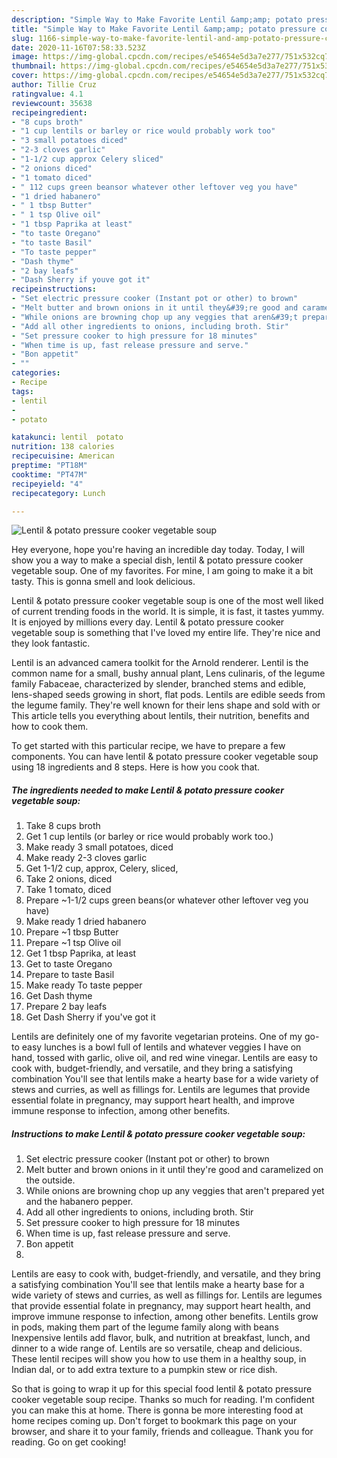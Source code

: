 ```yaml
---
description: "Simple Way to Make Favorite Lentil &amp;amp; potato pressure cooker vegetable soup"
title: "Simple Way to Make Favorite Lentil &amp;amp; potato pressure cooker vegetable soup"
slug: 1166-simple-way-to-make-favorite-lentil-and-amp-potato-pressure-cooker-vegetable-soup
date: 2020-11-16T07:58:33.523Z
image: https://img-global.cpcdn.com/recipes/e54654e5d3a7e277/751x532cq70/lentil-potato-pressure-cooker-vegetable-soup-recipe-main-photo.jpg
thumbnail: https://img-global.cpcdn.com/recipes/e54654e5d3a7e277/751x532cq70/lentil-potato-pressure-cooker-vegetable-soup-recipe-main-photo.jpg
cover: https://img-global.cpcdn.com/recipes/e54654e5d3a7e277/751x532cq70/lentil-potato-pressure-cooker-vegetable-soup-recipe-main-photo.jpg
author: Tillie Cruz
ratingvalue: 4.1
reviewcount: 35638
recipeingredient:
- "8 cups broth"
- "1 cup lentils or barley or rice would probably work too"
- "3 small potatoes diced"
- "2-3 cloves garlic"
- "1-1/2 cup approx Celery sliced"
- "2 onions diced"
- "1 tomato diced"
- " 112 cups green beansor whatever other leftover veg you have"
- "1 dried habanero"
- " 1 tbsp Butter"
- " 1 tsp Olive oil"
- "1 tbsp Paprika at least"
- "to taste Oregano"
- "to taste Basil"
- "To taste pepper"
- "Dash thyme"
- "2 bay leafs"
- "Dash Sherry if youve got it"
recipeinstructions:
- "Set electric pressure cooker (Instant pot or other) to brown"
- "Melt butter and brown onions in it until they&#39;re good and caramelized on the outside."
- "While onions are browning chop up any veggies that aren&#39;t prepared yet and the habanero pepper."
- "Add all other ingredients to onions, including broth. Stir"
- "Set pressure cooker to high pressure for 18 minutes"
- "When time is up, fast release pressure and serve."
- "Bon appetit"
- ""
categories:
- Recipe
tags:
- lentil
- 
- potato

katakunci: lentil  potato 
nutrition: 138 calories
recipecuisine: American
preptime: "PT18M"
cooktime: "PT47M"
recipeyield: "4"
recipecategory: Lunch

---
```



![Lentil &amp; potato pressure cooker vegetable soup](https://img-global.cpcdn.com/recipes/e54654e5d3a7e277/751x532cq70/lentil-potato-pressure-cooker-vegetable-soup-recipe-main-photo.jpg)

Hey everyone, hope you're having an incredible day today. Today, I will show you a way to make a special dish, lentil &amp; potato pressure cooker vegetable soup. One of my favorites. For mine, I am going to make it a bit tasty. This is gonna smell and look delicious.

Lentil &amp; potato pressure cooker vegetable soup is one of the most well liked of current trending foods in the world. It is simple, it is fast, it tastes yummy. It is enjoyed by millions every day. Lentil &amp; potato pressure cooker vegetable soup is something that I've loved my entire life. They're nice and they look fantastic.

Lentil is an advanced camera toolkit for the Arnold renderer. Lentil is the common name for a small, bushy annual plant, Lens culinaris, of the legume family Fabaceae, characterized by slender, branched stems and edible, lens-shaped seeds growing in short, flat pods. Lentils are edible seeds from the legume family. They&#39;re well known for their lens shape and sold with or This article tells you everything about lentils, their nutrition, benefits and how to cook them.


To get started with this particular recipe, we have to prepare a few components. You can have lentil &amp; potato pressure cooker vegetable soup using 18 ingredients and 8 steps. Here is how you cook that.

<!--inarticleads1-->

##### The ingredients needed to make Lentil &amp; potato pressure cooker vegetable soup:

1. Take 8 cups broth
1. Get 1 cup lentils (or barley or rice would probably work too.)
1. Make ready 3 small potatoes, diced
1. Make ready 2-3 cloves garlic
1. Get 1-1/2 cup, approx, Celery, sliced,
1. Take 2 onions, diced
1. Take 1 tomato, diced
1. Prepare  ~1-1/2 cups green beans(or whatever other leftover veg you have)
1. Make ready 1 dried habanero
1. Prepare  ~1 tbsp Butter
1. Prepare  ~1 tsp Olive oil
1. Get 1 tbsp Paprika, at least
1. Get to taste Oregano
1. Prepare to taste Basil
1. Make ready To taste pepper
1. Get Dash thyme
1. Prepare 2 bay leafs
1. Get Dash Sherry if you&#39;ve got it


Lentils are definitely one of my favorite vegetarian proteins. One of my go-to easy lunches is a bowl full of lentils and whatever veggies I have on hand, tossed with garlic, olive oil, and red wine vinegar. Lentils are easy to cook with, budget-friendly, and versatile, and they bring a satisfying combination You&#39;ll see that lentils make a hearty base for a wide variety of stews and curries, as well as fillings for. Lentils are legumes that provide essential folate in pregnancy, may support heart health, and improve immune response to infection, among other benefits. 

<!--inarticleads2-->

##### Instructions to make Lentil &amp; potato pressure cooker vegetable soup:

1. Set electric pressure cooker (Instant pot or other) to brown
1. Melt butter and brown onions in it until they&#39;re good and caramelized on the outside.
1. While onions are browning chop up any veggies that aren&#39;t prepared yet and the habanero pepper.
1. Add all other ingredients to onions, including broth. Stir
1. Set pressure cooker to high pressure for 18 minutes
1. When time is up, fast release pressure and serve.
1. Bon appetit
1. 


Lentils are easy to cook with, budget-friendly, and versatile, and they bring a satisfying combination You&#39;ll see that lentils make a hearty base for a wide variety of stews and curries, as well as fillings for. Lentils are legumes that provide essential folate in pregnancy, may support heart health, and improve immune response to infection, among other benefits. Lentils grow in pods, making them part of the legume family along with beans Inexpensive lentils add flavor, bulk, and nutrition at breakfast, lunch, and dinner to a wide range of. Lentils are so versatile, cheap and delicious. These lentil recipes will show you how to use them in a healthy soup, in Indian dal, or to add extra texture to a pumpkin stew or rice dish. 

So that is going to wrap it up for this special food lentil &amp; potato pressure cooker vegetable soup recipe. Thanks so much for reading. I'm confident you can make this at home. There is gonna be more interesting food at home recipes coming up. Don't forget to bookmark this page on your browser, and share it to your family, friends and colleague. Thank you for reading. Go on get cooking!
